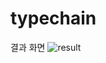 # typechain


결과 화면
![result](https://user-images.githubusercontent.com/79418036/130849330-305d3001-ee37-44bf-b80d-6f2bbdb14900.PNG)
